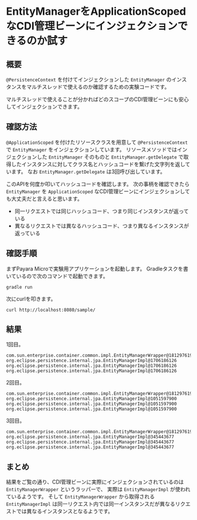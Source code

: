 # EntityManagerをApplicationScopedなCDI管理ビーンにインジェクションできるのか試す

## 概要

`@PersistenceContext` を付けてインジェクションした `EntityManager`
のインスタンスをマルチスレッドで使えるのか確認するための実験コードです。

マルチスレッドで使えることが分かればどのスコープのCDI管理ビーンにも安心してインジェクションできます。

## 確認方法

`@ApplicationScoped` を付けたリソースクラスを用意して `@PersistenceContext`
で `EntityManager` をインジェクションしています。
リソースメソッドではインジェクションした `EntityManager` そのものと
`EntityManager.getDelegate` で取得したインスタンスに対してクラス名とハッシュコードを繋げた文字列を返しています。
なお `EntityManager.getDelegate` は3回呼び出しています。

このAPIを何度か叩いてハッシュコードを確認します。
次の事柄を確認できたら `EntityManager` を `ApplicationScoped`
なCDI管理ビーンにインジェクションしても大丈夫だと言えると思います。

* 同一リクエストでは同じハッシュコード、つまり同じインスタンスが返っている
* 異なるリクエストでは異なるハッシュコード、つまり異なるインスタンスが返っている

## 確認手順

まずPayara Microで実験用アプリケーションを起動します。
Gradleタスクを書いているので次のコマンドで起動できます。

```
gradle run
```

次にcurlを叩きます。

```
curl http://localhost:8080/sample/
```

## 結果

1回目。

```
com.sun.enterprise.container.common.impl.EntityManagerWrapper@1812976192
org.eclipse.persistence.internal.jpa.EntityManagerImpl@1706186126
org.eclipse.persistence.internal.jpa.EntityManagerImpl@1706186126
org.eclipse.persistence.internal.jpa.EntityManagerImpl@1706186126
```

2回目。

```
com.sun.enterprise.container.common.impl.EntityManagerWrapper@1812976192
org.eclipse.persistence.internal.jpa.EntityManagerImpl@1051597900
org.eclipse.persistence.internal.jpa.EntityManagerImpl@1051597900
org.eclipse.persistence.internal.jpa.EntityManagerImpl@1051597900
```

3回目。

```
com.sun.enterprise.container.common.impl.EntityManagerWrapper@1812976192
org.eclipse.persistence.internal.jpa.EntityManagerImpl@345443677
org.eclipse.persistence.internal.jpa.EntityManagerImpl@345443677
org.eclipse.persistence.internal.jpa.EntityManagerImpl@345443677
```

## まとめ

結果をご覧の通り、CDI管理ビーンに実際にインジェクションされているのは
`EntityManagerWrapper` というラッパーで、
実際は `EntityManagerImpl` が使われているようです。
そして `EntityManagerWrapper` から取得される `EntityManagerImpl`
は同一リクエスト内では同一インスタンスだが異なるリクエストでは異なるインスタンスとなるようです。




